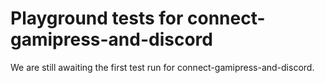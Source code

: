# Playground tests for connect-gamipress-and-discord
We are still awaiting the first test run for connect-gamipress-and-discord.
